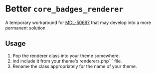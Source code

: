 # Better ```core_badges_renderer```

A temporary workaround for
[MDL-50697](https://tracker.moodle.org/browse/MDL-50697) that may develop into a
more permanent solution.

## Usage

1. Pop the renderer class into your theme somewhere.
2. ind include it from your theme's renderers.php``` file.
3. Rename the class appropriately for the name of your theme.
